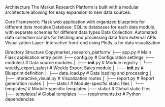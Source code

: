 Architecture
The Market Research Platform is built with a modular architecture allowing for easy expansion to new data sources:

Core Framework: Flask web application with organized blueprints for different data modules
Database: SQLite databases for each data module, with separate schemas for different data types
Data Collection: Automated data collection scripts for fetching and processing data from external APIs
Visualization Layer: Interactive front-end using Plotly.js for data visualization

Directory Structure
Copymarket_research_platform/
├── app.py                     # Main Flask application entry point
├── config.py                  # Configuration settings
├── modules/                   # Data source modules
│   ├── __init__.py            # Module registry
│   └── weekly_export_sales/   # Weekly Export Sales module
│       ├── __init__.py        # Blueprint definition
│       ├── data_load.py       # Data loading and processing
│       ├── interactive_visual.py  # Visualization routes
│       ├── report.py          # Report generation routes
│       ├── static/            # Module-specific static files
│       └── templates/         # Module-specific templates
├── static/                    # Global static files
├── templates/                 # Global templates
└── requirements.txt           # Python dependencies
